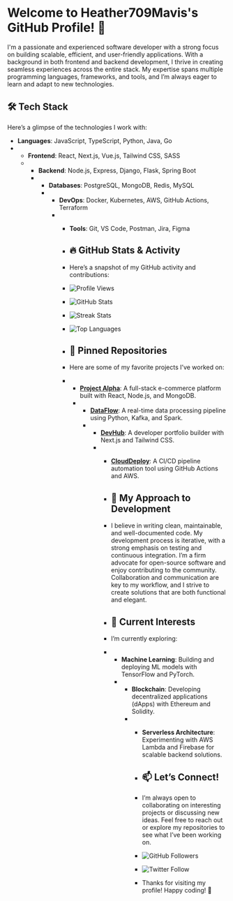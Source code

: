 # Welcome to Heather709Mavis's GitHub Profile! 👋  

I'm a passionate and experienced software developer with a strong focus on building scalable, efficient, and user-friendly applications. With a background in both frontend and backend development, I thrive in creating seamless experiences across the entire stack. My expertise spans multiple programming languages, frameworks, and tools, and I’m always eager to learn and adapt to new technologies.  

## 🛠️ Tech Stack  
Here’s a glimpse of the technologies I work with:  
- **Languages**: JavaScript, TypeScript, Python, Java, Go
- - **Frontend**: React, Next.js, Vue.js, Tailwind CSS, SASS
  - - **Backend**: Node.js, Express, Django, Flask, Spring Boot
    - - **Databases**: PostgreSQL, MongoDB, Redis, MySQL
      - - **DevOps**: Docker, Kubernetes, AWS, GitHub Actions, Terraform
        - - **Tools**: Git, VS Code, Postman, Jira, Figma
         
          - ## 🔥 GitHub Stats & Activity
          - Here’s a snapshot of my GitHub activity and contributions:
         
          - ![Profile Views](https://komarev.com/ghpvc/?username=Heather709Mavis&color=blue&style=flat)
          - ![GitHub Stats](https://github-readme-stats.vercel.app/api?username=Heather709Mavis&show_icons=true&theme=radical)
          - ![Streak Stats](https://github-readme-streak-stats.herokuapp.com/?user=Heather709Mavis&theme=radical)
          - ![Top Languages](https://github-readme-stats.vercel.app/api/top-langs/?username=Heather709Mavis&layout=compact&theme=radical)
         
          - ## 🌟 Pinned Repositories
          - Here are some of my favorite projects I’ve worked on:
          - - **[Project Alpha](https://github.com/Heather709Mavis/project-alpha)**: A full-stack e-commerce platform built with React, Node.js, and MongoDB.
            - - **[DataFlow](https://github.com/Heather709Mavis/dataflow)**: A real-time data processing pipeline using Python, Kafka, and Spark.
              - - **[DevHub](https://github.com/Heather709Mavis/devhub)**: A developer portfolio builder with Next.js and Tailwind CSS.
                - - **[CloudDeploy](https://github.com/Heather709Mavis/clouddeploy)**: A CI/CD pipeline automation tool using GitHub Actions and AWS.
                 
                  - ## 🚀 My Approach to Development
                  - I believe in writing clean, maintainable, and well-documented code. My development process is iterative, with a strong emphasis on testing and continuous integration. I’m a firm advocate for open-source software and enjoy contributing to the community. Collaboration and communication are key to my workflow, and I strive to create solutions that are both functional and elegant.
                 
                  - ## 🌱 Current Interests
                  - I’m currently exploring:
                  - - **Machine Learning**: Building and deploying ML models with TensorFlow and PyTorch.
                    - - **Blockchain**: Developing decentralized applications (dApps) with Ethereum and Solidity.
                      - - **Serverless Architecture**: Experimenting with AWS Lambda and Firebase for scalable backend solutions.
                       
                        - ## 📫 Let’s Connect!
                        - I’m always open to collaborating on interesting projects or discussing new ideas. Feel free to reach out or explore my repositories to see what I’ve been working on.
                       
                        - ![GitHub Followers](https://img.shields.io/github/followers/Heather709Mavis?style=social)
                        - ![Twitter Follow](https://img.shields.io/twitter/follow/Heather709Mavis?style=social)
                       
                        - Thanks for visiting my profile! Happy coding! 🚀
